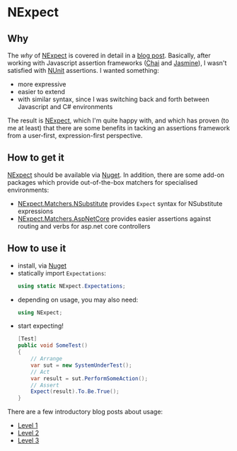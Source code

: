 # NExpect

## Why
The _why_ of [NExpect](https://github.com/fluffynuts/NExpect) is covered in  detail in a
[blog post](20170917_IntroducingNExpect.md).
Basically, after working with Javascript assertion frameworks
([Chai](http://chaijs.com/) and [Jasmine](https://jasmine.github.io/)), I wasn't satisfied
with [NUnit](https://github.com/nunit/nunit) assertions. I wanted something:
- more expressive
- easier to extend
- with similar syntax, since I was switching back and forth between Javascript and C# environments

The result is [NExpect](https://github.com/fluffynuts/NExpect), which I'm quite happy with,
and which has proven (to me at least) that there are some benefits in tacking an assertions
framework from a user-first, expression-first perspective.

## How to get it
[NExpect](https://github.com/fluffynuts/NExpect) should be available via [Nuget](https://nuget.org/packages/NExpect). In addition, there are some add-on packages which provide
out-of-the-box matchers for specialised environments:
- [NExpect.Matchers.NSubstitute](https://nuget.org/packages/NExpect.Matchers.NSubstitute)
  provides `Expect` syntax for NSubstitute expressions
- [NExpect.Matchers.AspNetCore](https://nuget.org/packages/NExpect.Matchers.AspNetCore)
  provides easier assertions against routing and verbs for asp.net core controllers

## How to use it
- install, via [Nuget](https://nuget.org/packages/NExpect)
- statically import `Expectations`:
  ```csharp
  using static NExpect.Expectations;
  ```
- depending on usage, you may also need:
  ```csharp
  using NExpect;
  ```
- start expecting!
  ```csharp
  [Test]
  public void SomeTest()
  {
      // Arrange
      var sut = new SystemUnderTest();
      // Act
      var result = sut.PerformSomeAction();
      // Assert
      Expect(result).To.Be.True();
  }
  ```

There are a few introductory blog posts about usage:
- [Level 1](20170917_NExpectLevel1.md)
- [Level 2](20170917_NExpectLevel2.md)
- [Level 3](20170917_NExpectLevel3.md)

